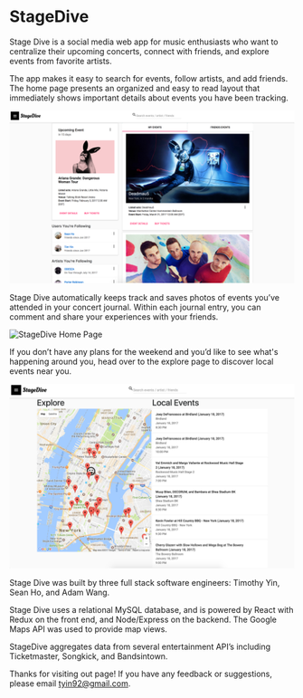 # StageDive

Stage Dive is a social media web app for music enthusiasts who want to centralize their upcoming concerts, connect with friends, and explore events from favorite artists.

The app makes it easy to search for events, follow artists, and add friends. The home page presents an organized and easy to read layout that immediately shows important details about events you have been tracking.  

![StageDive Home Page](readMeImages/HomePage.png)

Stage Dive automatically keeps track and saves photos of events you’ve attended in your concert journal. Within each journal entry, you can comment and share your experiences with your friends.

![StageDive Home Page](readMeImages/ConcertJournal.png)

If you don’t have any plans for the weekend and you’d like to see what's happening around you, head over to the explore page to discover local events near you.

![StageDive Home Page](./readMeImages/ExplorePage.png)

Stage Dive was built by three full stack software engineers: Timothy Yin, Sean Ho, and Adam Wang.

Stage Dive uses a relational MySQL database, and is powered by React with Redux on the front end, and Node/Express on the backend. The Google Maps API was used to provide map views.

StageDive aggregates data from several entertainment API’s including Ticketmaster, Songkick, and Bandsintown.

Thanks for visiting out page! If you have any feedback or suggestions, please email tyin92@gmail.com.
